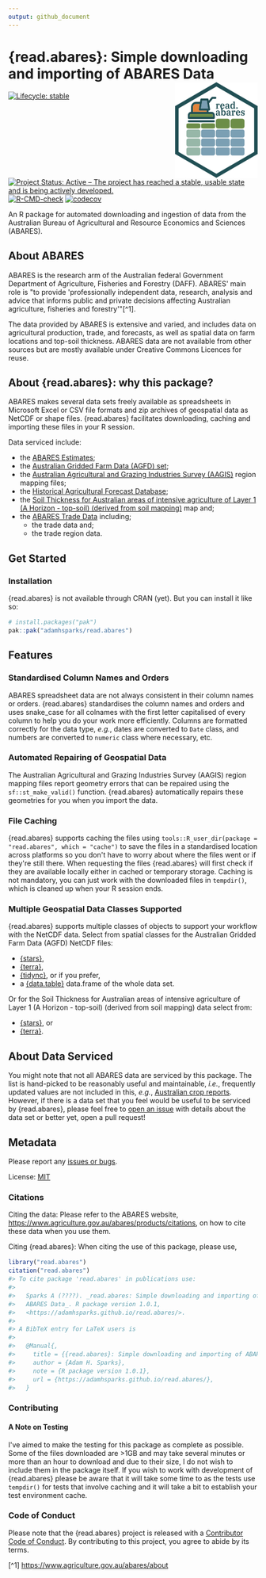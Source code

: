 ```yaml
---
output: github_document
---
```


<!-- README.md is generated from README.Rmd. Please edit that file -->



# {read.abares}: Simple downloading and importing of ABARES Data <img src="man/figures/logo.png" align="right"/>

<!-- badges: start -->
[![Lifecycle: stable](https://img.shields.io/badge/lifecycle-stable-green.svg)](https://lifecycle.r-lib.org/articles/stages.html#stable)
[![Project Status: Active – The project has reached a stable, usable state and is being actively developed.](https://www.repostatus.org/badges/latest/active.svg)](https://www.repostatus.org/#active)
[![R-CMD-check](https://github.com/adamhsparks/read.abares/actions/workflows/R-CMD-check.yaml/badge.svg)](https://github.com/adamhsparks/read.abares/actions/workflows/R-CMD-check.yaml)
[![codecov](https://codecov.io/gh/adamhsparks/read.abares/graph/badge.svg?token=1ZPgFWJ0B2)](https://codecov.io/gh/adamhsparks/read.abares)
<!-- badges: end -->

An R package for automated downloading and ingestion of data from the Australian Bureau of Agricultural and Resource Economics and Sciences (ABARES).

## About ABARES

ABARES is the research arm of the Australian federal Government Department of Agriculture, Fisheries and Forestry (DAFF).
ABARES' main role is "to provide 'professionally independent data, research, analysis and advice that informs public and private decisions affecting Australian agriculture, fisheries and forestry'"[^1].

The data provided by ABARES is extensive and varied, and includes data on agricultural production, trade, and forecasts, as well as spatial data on farm locations and top-soil thickness.
ABARES data are not available from other sources but are mostly available under Creative Commons Licences for reuse.

## About {read.abares}: why this package?

ABARES makes several data sets freely available as spreadsheets in Microsoft Excel or CSV file formats and zip archives of geospatial data as NetCDF or shape files.
{read.abares} facilitates downloading, caching and importing these files in your R session.

Data serviced include:

- the [ABARES Estimates](https://www.agriculture.gov.au/abares/data/farm-data-portal#data-download);
- the [Australian Gridded Farm Data (AGFD) set](https://www.agriculture.gov.au/abares/research-topics/surveys/farm-survey-data/australian-gridded-farm-data);
- the [Australian Agricultural and Grazing Industries Survey (AAGIS)](https://www.agriculture.gov.au/abares/research-topics/surveys/farm-survey-data) region mapping files;
- the [Historical Agricultural Forecast Database](https://www.agriculture.gov.au/abares/research-topics/agricultural-outlook/historical-forecasts#:~:text=About%20the%20historical%20agricultural%20forecast,relevant%20to%20Australian%20agricultural%20markets);
- the [Soil Thickness for Australian areas of intensive agriculture of Layer 1 (A Horizon - top-soil) (derived from soil mapping)](https://data.agriculture.gov.au/geonetwork/srv/eng/catalog.search#/metadata/faa9f157-8e17-4b23-b6a7-37eb7920ead6) map and;
- the [ABARES Trade Data](https://www.agriculture.gov.au/abares/research-topics/trade/dashboard) including;
  - the trade data and;
  - the trade region data.


## Get Started

### Installation

{read.abares} is not available through CRAN (yet).
But you can install it like so:

```r
# install.packages("pak")
pak::pak("adamhsparks/read.abares")
```

## Features

### Standardised Column Names and Orders

ABARES spreadsheet data are not always consistent in their column names or orders.
{read.abares} standardises the column names and orders and uses snake_case for all colnames with the first letter capitalised of every column to help you do your work more efficiently.
Columns are formatted correctly for the data type, _e.g._, dates are converted to `Date` class, and numbers are converted to `numeric` class where necessary, etc.

### Automated Repairing of Geospatial Data

The Australian Agricultural and Grazing Industries Survey (AAGIS) region mapping files report geometry errors that can be repaired using the `sf::st_make_valid()` function.
{read.abares} automatically repairs these geometries for you when you import the data.

### File Caching

{read.abares} supports caching the files using `tools::R_user_dir(package = "read.abares", which = "cache")` to save the files in a standardised location across platforms so you don't have to worry about where the files went or if they're still there.
When requesting the files {read.abares} will first check if they are available locally either in cached or temporary storage.
Caching is not mandatory, you can just work with the downloaded files in `tempdir()`, which is cleaned up when your R session ends.

### Multiple Geospatial Data Classes Supported

{read.abares} supports multiple classes of objects to support your workflow with the NetCDF data.
Select from spatial classes for the Australian Gridded Farm Data (AGFD) NetCDF files:

- [{stars}](https://CRAN.R-project.org/package=stars),
- [{terra}](https://CRAN.R-project.org/package=terra),
- [{tidync}](https://CRAN.R-project.org/package=tidync), or if you prefer,
- a [{data.table}](https://CRAN.R-project.org/package=data.table) data.frame of the whole data set.

Or for the Soil Thickness for Australian areas of intensive agriculture of Layer 1 (A Horizon - top-soil) (derived from soil mapping) data select from:

- [{stars}](https://CRAN.R-project.org/package=stars), or
- [{terra}](https://CRAN.R-project.org/package=terra).

## About Data Serviced

You might note that not all ABARES data are serviced by this package.
The list is hand-picked to be reasonably useful and maintainable, _i.e._, frequently updated values are not included in this, _e.g._, [Australian crop reports](https://daff.ent.sirsidynix.net.au/client/en_AU/ABARES/search/results?te=ASSET&st=PD#).
However, if there is a data set that you feel would be useful to be serviced by {read.abares}, please feel free to [open an issue](https://github.com/adamhsparks/read.abares/issues/new) with details about the data set or better yet, open a pull request!

## Metadata

Please report any [issues or bugs](https://github.com/adamhsparks/read.abares/issues).

License: [MIT](LICENSE.md)

### Citations

Citing the data: Please refer to the ABARES website, <https://www.agriculture.gov.au/abares/products/citations>, on how to cite these data when you use them.

Citing {read.abares}: When citing the use of this package, please use,


``` r
library("read.abares")
citation("read.abares")
#> To cite package 'read.abares' in publications use:
#> 
#>   Sparks A (????). _read.abares: Simple downloading and importing of
#>   ABARES Data_. R package version 1.0.1,
#>   <https://adamhsparks.github.io/read.abares/>.
#> 
#> A BibTeX entry for LaTeX users is
#> 
#>   @Manual{,
#>     title = {{read.abares}: Simple downloading and importing of ABARES Data},
#>     author = {Adam H. Sparks},
#>     note = {R package version 1.0.1},
#>     url = {https://adamhsparks.github.io/read.abares/},
#>   }
```

### Contributing

#### A Note on Testing

I've aimed to make the testing for this package as complete as possible.
Some of the files downloaded are >1GB and may take several minutes or more than an hour to download and due to their size, I do not wish to include them in the package itself.
If you wish to work with development of {read.abares} please be aware that it will take some time to as the tests use `tempdir()` for tests that involve caching and it will take a bit to establish your test environment cache.

### Code of Conduct

Please note that the {read.abares} project is released with a [Contributor Code of Conduct](https://adamhsparks.github.io/read.abares/CODE_OF_CONDUCT.html). By contributing to this project, you agree to abide by its terms.

  [^1] <https://www.agriculture.gov.au/abares/about>

